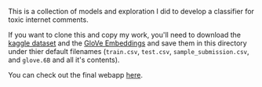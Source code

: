 This is a collection of models and exploration I did to develop a classifier for toxic internet comments. 

If you want to clone this and copy my work, you'll need to download the [kaggle dataset](https://www.kaggle.com/c/jigsaw-toxic-comment-classification-challenge/data) and the [GloVe Embeddings](http://nlp.stanford.edu/data/glove.6B.zip) and save them in this directory under thier default filenames (`train.csv`, `test.csv`, `sample_submission.csv`, and `glove.6B` and all it's contents).

You can check out the final webapp [here](https://jerk-detector.herokuapp.com/).